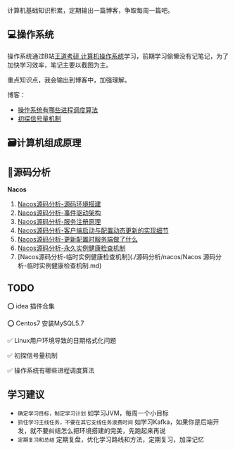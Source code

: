计算机基础知识积累，定期输出一篇博客，争取每周一篇吧。

## 💻操作系统

操作系统通过B站[王道考研 计算机操作系统](https://www.bilibili.com/video/BV1YE411D7nH)学习，前期学习偷懒没有记笔记，为了加快学习效率，笔记主要以截图为主。

重点知识点，我会输出到博客中，加强理解。

博客：

- [操作系统有哪些进程调度算法](./操作系统/博客/操作系统有哪些进程调度算法.md)
- [初探信号量机制](./操作系统/博客/信号量.md)

## 🗃️计算机组成原理



## 🎸源码分析

**Nacos**

1. [Nacos源码分析-源码环境搭建](./源码分析/nacos/nacos源码环境搭建.md)
2. [Nacos源码分析-事件驱动架构](./源码分析/nacos/Nacos源码分析-事件驱动架构.md)
3. [Nacos源码分析-服务注册原理](./源码分析/nacos/nacos源码分析-服务注册.md)
4. [Nacos源码分析-客户端启动与配置动态更新的实现细节](./源码分析/nacos/nacos源码分析-客户端启动与配置动态更新的实现细节.md)
5. [Nacos源码分析-更新配置时服务端做了什么](./源码分析/nacos/Nacos源码分析-更新配置时服务端做了什么.md)
6. [Nacos源码分析-永久实例健康检查机制](./源码分析/nacos/Nacos源码分析-永久实例健康检查机制.md)
7. [Nacos源码分析-临时实例健康检查机制](./源码分析/nacos/Nacos 源码分析-临时实例健康检查机制.md)




## TODO
⭕ idea 插件合集

⭕ Centos7 安装MySQL5.7

✅ Linux用户环境导致的日期格式化问题

✅ 初探信号量机制

✅ ︎操作系统有哪些进程调度算法

## 学习建议
- `确定学习目标，制定学习计划` 如学习JVM，每周一个小目标
- `抓住学习主线任务，不要在其它支线任务浪费时间` 如学习Kafka，如果你是后端开发，就不要纠结怎么把环境搭建的完美，先跑起来再说
- `定期复习和总结` 定期复盘，优化学习路线和方法，定期复习，加深记忆
